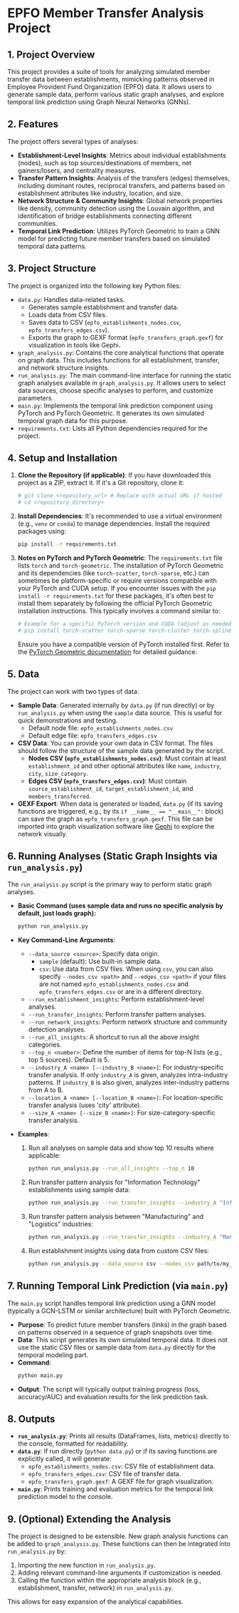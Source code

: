 
# EPFO Member Transfer Analysis Project

## 1. Project Overview
This project provides a suite of tools for analyzing simulated member transfer data between establishments, mimicking patterns observed in Employee Provident Fund Organization (EPFO) data. It allows users to generate sample data, perform various static graph analyses, and explore temporal link prediction using Graph Neural Networks (GNNs).

## 2. Features
The project offers several types of analyses:
*   **Establishment-Level Insights**: Metrics about individual establishments (nodes), such as top sources/destinations of members, net gainers/losers, and centrality measures.
*   **Transfer Pattern Insights**: Analysis of the transfers (edges) themselves, including dominant routes, reciprocal transfers, and patterns based on establishment attributes like industry, location, and size.
*   **Network Structure & Community Insights**: Global network properties like density, community detection using the Louvain algorithm, and identification of bridge establishments connecting different communities.
*   **Temporal Link Prediction**: Utilizes PyTorch Geometric to train a GNN model for predicting future member transfers based on simulated temporal data patterns.

## 3. Project Structure
The project is organized into the following key Python files:

*   `data.py`: Handles data-related tasks.
    *   Generates sample establishment and transfer data.
    *   Loads data from CSV files.
    *   Saves data to CSV (`epfo_establishments_nodes.csv`, `epfo_transfers_edges.csv`).
    *   Exports the graph to GEXF format (`epfo_transfers_graph.gexf`) for visualization in tools like Gephi.
*   `graph_analysis.py`: Contains the core analytical functions that operate on graph data. This includes functions for all establishment, transfer, and network structure insights.
*   `run_analysis.py`: The main command-line interface for running the static graph analyses available in `graph_analysis.py`. It allows users to select data sources, choose specific analyses to perform, and customize parameters.
*   `main.py`: Implements the temporal link prediction component using PyTorch and PyTorch Geometric. It generates its own simulated temporal graph data for this purpose.
*   `requirements.txt`: Lists all Python dependencies required for the project.

## 4. Setup and Installation

1.  **Clone the Repository (if applicable)**:
    If you have downloaded this project as a ZIP, extract it. If it's a Git repository, clone it:
    ```bash
    # git clone <repository_url> # Replace with actual URL if hosted
    # cd <repository_directory>
    ```

2.  **Install Dependencies**:
    It's recommended to use a virtual environment (e.g., `venv` or `conda`) to manage dependencies.
    Install the required packages using:
    ```bash
    pip install -r requirements.txt
    ```

3.  **Notes on PyTorch and PyTorch Geometric**:
    The `requirements.txt` file lists `torch` and `torch-geometric`. The installation of PyTorch Geometric and its dependencies (like `torch-scatter`, `torch-sparse`, etc.) can sometimes be platform-specific or require versions compatible with your PyTorch and CUDA setup.
    If you encounter issues with the `pip install -r requirements.txt` for these packages, it's often best to install them separately by following the official PyTorch Geometric installation instructions. This typically involves a command similar to:
    ```bash
    # Example for a specific PyTorch version and CUDA (adjust as needed):
    # pip install torch-scatter torch-sparse torch-cluster torch-spline-conv torch-geometric -f https://data.pyg.org/whl/torch-$(python -c "import torch; print(torch.__version__)").html
    ```
    Ensure you have a compatible version of PyTorch installed first. Refer to the [PyTorch Geometric documentation](https://pytorch-geometric.readthedocs.io/en/latest/install/installation.html) for detailed guidance.

## 5. Data
The project can work with two types of data:

*   **Sample Data**: Generated internally by `data.py` (if run directly) or by `run_analysis.py` when using the `sample` data source. This is useful for quick demonstrations and testing.
    *   Default node file: `epfo_establishments_nodes.csv`
    *   Default edge file: `epfo_transfers_edges.csv`
*   **CSV Data**: You can provide your own data in CSV format. The files should follow the structure of the sample data generated by the script.
    *   **Nodes CSV (`epfo_establishments_nodes.csv`)**: Must contain at least `establishment_id` and other optional attributes like `name`, `industry`, `city`, `size_category`.
    *   **Edges CSV (`epfo_transfers_edges.csv`)**: Must contain `source_establishment_id`, `target_establishment_id`, and `members_transferred`.
*   **GEXF Export**: When data is generated or loaded, `data.py` (if its saving functions are triggered, e.g., by its `if __name__ == "__main__":` block) can save the graph as `epfo_transfers_graph.gexf`. This file can be imported into graph visualization software like [Gephi](https://gephi.org/) to explore the network visually.

## 6. Running Analyses (Static Graph Insights via `run_analysis.py`)
The `run_analysis.py` script is the primary way to perform static graph analyses.

*   **Basic Command (uses sample data and runs no specific analysis by default, just loads graph):**
    ```bash
    python run_analysis.py
    ```

*   **Key Command-Line Arguments**:
    *   `--data_source <source>`: Specify data origin.
        *   `sample` (default): Use built-in sample data.
        *   `csv`: Use data from CSV files. When using `csv`, you can also specify `--nodes_csv <path>` and `--edges_csv <path>` if your files are not named `epfo_establishments_nodes.csv` and `epfo_transfers_edges.csv` or are in a different directory.
    *   `--run_establishment_insights`: Perform establishment-level analyses.
    *   `--run_transfer_insights`: Perform transfer pattern analyses.
    *   `--run_network_insights`: Perform network structure and community detection analyses.
    *   `--run_all_insights`: A shortcut to run all the above insight categories.
    *   `--top_n <number>`: Define the number of items for top-N lists (e.g., top 5 sources). Default is 5.
    *   `--industry_A <name> [--industry_B <name>]`: For industry-specific transfer analysis. If only `industry_A` is given, analyzes intra-industry patterns. If `industry_B` is also given, analyzes inter-industry patterns from A to B.
    *   `--location_A <name> [--location_B <name>]`: For location-specific transfer analysis (uses 'city' attribute).
    *   `--size_A <name> [--size_B <name>]`: For size-category-specific transfer analysis.

*   **Examples**:
    1.  Run all analyses on sample data and show top 10 results where applicable:
        ```bash
        python run_analysis.py --run_all_insights --top_n 10
        ```
    2.  Run transfer pattern analysis for "Information Technology" establishments using sample data:
        ```bash
        python run_analysis.py --run_transfer_insights --industry_A "Information Technology"
        ```
    3.  Run transfer pattern analysis between "Manufacturing" and "Logistics" industries:
        ```bash
        python run_analysis.py --run_transfer_insights --industry_A "Manufacturing" --industry_B "Logistics"
        ```
    4.  Run establishment insights using data from custom CSV files:
        ```bash
        python run_analysis.py --data_source csv --nodes_csv path/to/my_nodes.csv --edges_csv path/to/my_edges.csv --run_establishment_insights
        ```

## 7. Running Temporal Link Prediction (via `main.py`)
The `main.py` script handles temporal link prediction using a GNN model (typically a GCN-LSTM or similar architecture) built with PyTorch Geometric.

*   **Purpose**: To predict future member transfers (links) in the graph based on patterns observed in a sequence of graph snapshots over time.
*   **Data**: This script generates its own simulated temporal data. It does not use the static CSV files or sample data from `data.py` directly for the temporal modeling part.
*   **Command**:
    ```bash
    python main.py
    ```
*   **Output**: The script will typically output training progress (loss, accuracy/AUC) and evaluation results for the link prediction task.

## 8. Outputs
*   **`run_analysis.py`**: Prints all results (DataFrames, lists, metrics) directly to the console, formatted for readability.
*   **`data.py`**: If run directly (`python data.py`) or if its saving functions are explicitly called, it will generate:
    *   `epfo_establishments_nodes.csv`: CSV file of establishment data.
    *   `epfo_transfers_edges.csv`: CSV file of transfer data.
    *   `epfo_transfers_graph.gexf`: A GEXF file for graph visualization.
*   **`main.py`**: Prints training and evaluation metrics for the temporal link prediction model to the console.

## 9. (Optional) Extending the Analysis
The project is designed to be extensible. New graph analysis functions can be added to `graph_analysis.py`. These functions can then be integrated into `run_analysis.py` by:
1.  Importing the new function in `run_analysis.py`.
2.  Adding relevant command-line arguments if customization is needed.
3.  Calling the function within the appropriate analysis block (e.g., establishment, transfer, network) in `run_analysis.py`.

This allows for easy expansion of the analytical capabilities.